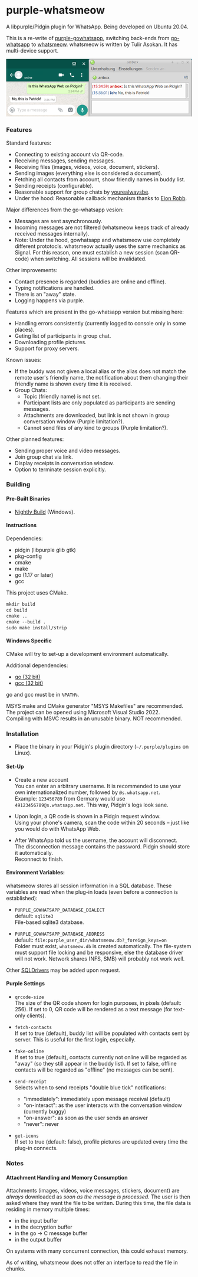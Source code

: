 # purple-whatsmeow

A libpurple/Pidgin plugin for WhatsApp. Being developed on Ubuntu 20.04. 

This is a re-write of [purple-gowhatsapp](https://github.com/hoehermann/purple-gowhatsapp/tree/gowhatsapp), switching back-ends from [go-whatsapp](https://github.com/Rhymen/go-whatsapp) to [whatsmeow](https://github.com/tulir/whatsmeow). whatsmeow is written by Tulir Asokan. It has multi-device support.

![Instant Message](/instant_message.png?raw=true "Instant Message Screenshot")

### Features

Standard features:

* Connecting to existing account via QR-code.
* Receiving messages, sending messages.
* Receiving files (images, videos, voice, document, stickers).
* Sending images (everything else is considered a document).
* Fetching all contacts from account, show friendly names in buddy list.
* Sending receipts (configurable).
* Reasonable support for group chats by [yourealwaysbe](https://github.com/yourealwaysbe).
* Under the hood: Reasonable callback mechanism thanks to [Eion Robb](https://github.com/EionRobb).

Major differences from the go-whatsapp vesion:

* Messages are sent asynchronously.
* Incoming messages are not filtered (whatsmeow keeps track of already received messages internally).
* Note: Under the hood, gowhatsapp and whatsmeow use completely different prototocls. whatsmeow actually uses the same mechanics as Signal. For this reason, one must establish a new session (scan QR-code) when switching. All sessions will be invalidated.

Other improvements:

* Contact presence is regarded (buddies are online and offline).
* Typing notifications are handled.
* There is an "away" state.
* Logging happens via purple.

Features which are present in the go-whatsapp version but missing here:

* Handling errors consistently (currently logged to console only in some places).
* Geting list of participants in group chat.
* Downloading profile pictures.
* Support for proxy servers.

Known issues:

* If the buddy was not given a local alias or the alias does not match the remote user's friendly name, the notification about them changing their friendly name is shown every time it is received.
* Group Chats:
  * Topic (friendly name) is not set.
  * Participant lists are only populated as participants are sending messages.
  * Attachments are downloaded, but link is not shown in group conversation window (Purple limitation?).
  * Cannot send files of any kind to groups (Purple limitation?).

Other planned features:

* Sending proper voice and video messages.
* Join group chat via link.
* Display receipts in conversation window.
* Option to terminate session explicitly.

### Building

#### Pre-Built Binaries

* [Nightly Build](https://buildbot.hehoe.de/purple-whatsmeow/builds/) (Windows).

#### Instructions

Dependencies: 

* pidgin (libpurple glib gtk)
* pkg-config
* cmake
* make
* go (1.17 or later)
* gcc

This project uses CMake.

    mkdir build
    cd build
    cmake ..
    cmake --build .
    sudo make install/strip

#### Windows Specific

CMake will try to set-up a development environment automatically. 

Additional dependencies:

* [go (32 bit)](https://go.dev/dl/go1.17.5.windows-386.msi)
* [gcc (32 bit)](https://osdn.net/projects/mingw/)

go and gcc must be in `%PATH%`.

MSYS make and CMake generator "MSYS Makefiles" are recommended.  
The project can be opened using Microsoft Visual Studio 2022.  
Compiling with MSVC results in an unusable binary. NOT recommended.  

### Installation

* Place the binary in your Pidgin's plugin directory (`~/.purple/plugins` on Linux).

#### Set-Up

* Create a new account  
  You can enter an arbitrary username. 
  It is recommended to use your own internationalized number, followed by `@s.whatsapp.net`.  
  Example: `123456789` from Germany would use `49123456789@s.whatsapp.net`. This way, Pidgin's logs look sane.  

* Upon login, a QR code is shown in a Pidgin request window.  
  Using your phone's camera, scan the code within 20 seconds – just like you would do with WhatsApp Web.
  
* After WhatsApp told us the username, the account will disconnect.  
  The disconnection message contains the password. Pidgin should store it automatically.  
  Reconnect to finish.

#### Environment Variables:

whatsmeow stores all session information in a SQL database. These variables are read when the plug-in loads (even before a connection is established):

* `PURPLE_GOWHATSAPP_DATABASE_DIALECT`  
  default: `sqlite3`  
  File-based sqlite3 database.

* `PURPLE_GOWHATSAPP_DATABASE_ADDRESS`  
  default: `file:purple_user_dir/whatsmeow.db?_foreign_keys=on`  
  Folder must exist, `whatsmeow.db` is created automatically.
  The file-system must support file locking and be responsive, else the database driver will not work. Network shares (NFS, SMB) will probably not work well.
  
Other [SQLDrivers](https://github.com/golang/go/wiki/SQLDrivers) may be added upon request.

#### Purple Settings

* `qrcode-size`  
  The size of the QR code shown for login purposes, in pixels (default: 256).
  If set to 0, QR code will be rendered as a text message (for text-only clients).
  
* `fetch-contacts`  
  If set to true (default), buddy list will be populated with contacts sent by server. 
  This is useful for the first login, especially.
  
* `fake-online`  
  If set to true (default), contacts currently not online will be regarded as "away" (so they still appear in the buddy list).
  If set to false, offline contacts will be regarded as "offline" (no messages can be sent).

* `send-receipt`  
  Selects when to send receipts "double blue tick" notifications:
    * "immediately": immediately upon message receival (default)
    * "on-interact": as the user interacts with the conversation window (currently buggy)
    * "on-answer": as soon as the user sends an answer
    * "never": never
    
* `get-icons`  
  If set to true (default: false), profile pictures are updated every time the plug-in connects.

### Notes

#### Attachment Handling and Memory Consumption

Attachments (images, videos, voice messages, stickers, document) are *always* downloaded as *soon as the message is processed*. The user is then asked where they want the file to be written. During this time, the file data is residing in memory multiple times:

* in the input buffer
* in the decryption buffer
* in the go → C message buffer
* in the output buffer

On systems with many concurrent connection, this could exhaust memory.

As of writing, whatsmeow does not offer an interface to read the file in chunks.
